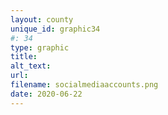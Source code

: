 ```yaml
---
layout: county 
unique_id: graphic34
#: 34
type: graphic
title: 
alt_text: 
url: 
filename: socialmediaaccounts.png
date: 2020-06-22
---
```

